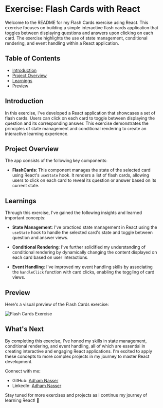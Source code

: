 # Exercise: Flash Cards with React

Welcome to the README for my Flash Cards exercise using React. This exercise focuses on building a simple interactive flash cards application that toggles between displaying questions and answers upon clicking on each card. The exercise highlights the use of state management, conditional rendering, and event handling within a React application.

## Table of Contents

- [Introduction](#introduction)
- [Project Overview](#project-overview)
- [Learnings](#learnings)
- [Preview](#preview)

## Introduction

In this exercise, I've developed a React application that showcases a set of flash cards. Users can click on each card to toggle between displaying the question and its corresponding answer. This exercise demonstrates the principles of state management and conditional rendering to create an interactive learning experience.

## Project Overview

The app consists of the following key components:

- **FlashCards**: This component manages the state of the selected card using React's `useState` hook. It renders a list of flash cards, allowing users to click on each card to reveal its question or answer based on its current state.

## Learnings

Through this exercise, I've gained the following insights and learned important concepts:

- **State Management**: I've practiced state management in React using the `useState` hook to handle the selected card's state and toggle between question and answer views.

- **Conditional Rendering**: I've further solidified my understanding of conditional rendering by dynamically changing the content displayed on each card based on user interactions.

- **Event Handling**: I've improved my event handling skills by associating the `handleClick` function with card clicks, enabling the toggling of card views.

## Preview

Here's a visual preview of the Flash Cards exercise:

![Flash Cards Exercise](./screenshots/preview.gif)

## What's Next

By completing this exercise, I've honed my skills in state management, conditional rendering, and event handling, all of which are essential in creating interactive and engaging React applications. I'm excited to apply these concepts to more complex projects in my journey to master React development.

Connect with me:

- GitHub: [Adham Nasser](https://github.com/Adham-XIII)
- LinkedIn: [Adham Nasser](https://www.linkedin.com/in/adham-nasser-xiii/)

Stay tuned for more exercises and projects as I continue my journey of learning React! 🚀

